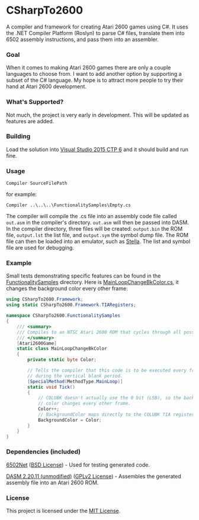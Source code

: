 # CSharpTo2600
A compiler and framework for creating Atari 2600 games using C#. It uses the .NET Compiler Platform (Roslyn) to parse C# files, translate them into 6502 assembly instructions, and pass them into an assembler.
### Goal
When it comes to making Atari 2600 games there are only a couple languages to choose from. I want to add another option by supporting a subset of the C# language. My hope is to attract more people to try their hand at Atari 2600 development.
### What's Supported?
Not much, the project is very early in development. This will be updated as features are added.
### Building
Load the solution into [Visual Studio 2015 CTP 6](https://www.visualstudio.com/en-us/downloads/visual-studio-2015-ctp-vs) and it should build and run fine.
### Usage
`Compiler SourceFilePath`

for example:

`Compiler ..\..\..\FunctionalitySamples\Empty.cs`

The compiler will compile the .cs file into an assembly code file called `out.asm` in the compiler's directory. `out.asm` will then be passed into DASM. In the compiler directory, three files will be created: `output.bin` the ROM file, `output.lst` the list file, and `output.sym` the symbol dump file. The ROM file can then be loaded into an emulator, such as [Stella](http://stella.sourceforge.net/). The list and symbol file are used for debugging.
### Example
Small tests demonstrating specific features can be found in the [FunctionalitySamples](./FunctionalitySamples) directory. Here is [MainLoopChangeBkColor.cs](./FunctionalitySamples/MainLoopChangeBkColor.cs), it changes the background color every other frame:
```c#
using CSharpTo2600.Framework;
using static CSharpTo2600.Framework.TIARegisters;

namespace CSharpTo2600.FunctionalitySamples
{
    /// <summary>
    /// Compiles to an NTSC Atari 2600 ROM that cycles through all possible background colors.
    /// </summary>
    [Atari2600Game]
    static class MainLoopChangeBkColor
    {
        private static byte Color;

        // Tells the compiler that this code is to be executed every frame
        // during the vertical blank period.
        [SpecialMethod(MethodType.MainLoop)]
        static void Tick()
        {
            // COLUBK doesn't actually use the 0 bit (LSB), so the background
            // color changes every other frame.
            Color++;
            // BackgroundColor maps directly to the COLUBK TIA register.
            BackgroundColor = Color;
        }
    }
}
```
### Dependencies (included)
[6502Net](https://github.com/aaronmell/6502Net) ([BSD License](./Dependencies/6502Net/LICENSE)) - Used for testing generated code.

[DASM 2.20.11 (unmodified)](http://dasm-dillon.sourceforge.net/) ([GPLv2 License](./Dependencies/DASM/COPYING)) - Assembles the generated assembly file into an Atari 2600 ROM.

### License
This project is licensed under the [MIT License](./LICENSE.txt).
